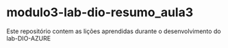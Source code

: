# modulo3-lab-dio-resumo_aula3
Este repositório contem as lições aprendidas durante o desenvolvimento do lab-DIO-AZURE
